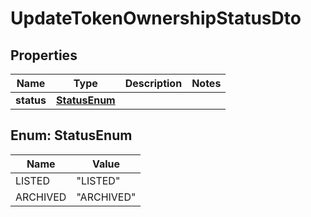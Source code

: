 

# UpdateTokenOwnershipStatusDto


## Properties

| Name | Type | Description | Notes |
|------------ | ------------- | ------------- | -------------|
|**status** | [**StatusEnum**](#StatusEnum) |  |  |



## Enum: StatusEnum

| Name | Value |
|---- | -----|
| LISTED | &quot;LISTED&quot; |
| ARCHIVED | &quot;ARCHIVED&quot; |



